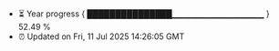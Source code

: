 - ⏳ Year progress { ███████████████▁▁▁▁▁▁▁▁▁▁▁▁▁▁▁ } 52.49 %
- ⏰ Updated on Fri, 11 Jul 2025 14:26:05 GMT

